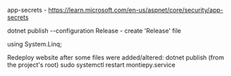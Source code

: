 app-secrets - https://learn.microsoft.com/en-us/aspnet/core/security/app-secrets

dotnet publish --configuration Release - create 'Release' file

using System.Linq;


Redeploy website after some files were added/altered:
dotnet publish (from the project's root)
sudo systemctl restart montiepy.service
